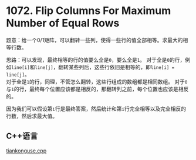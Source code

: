 # 1072. Flip Columns For Maximum Number of Equal Rows  

题意：给一个0/1矩阵，可以翻转一些列，使得一些行的值全部相等。求最大的相等行数。

思路：可以发现，最终相等的行的值要么全是`0`，要么全是`1`。
对于全是`0`的行，例如`line[i]`和`line[j]`，翻转某些列后，这些行依旧是相等的，即`line[i] = line[j]`。  
对于全是`1`的行，同理，不管怎么翻转，这些行组成的数组都是相同数组。
对于`0`与`1`的行，最终每个位置应该都是相反的，那翻转列之前，每个位置也应该是相反的。

因为我们可以假设第`i`行是最终答案，然后统计和第`i`行完全相等以及完全相反的行数，然后求最大值。


## C++语言  


[tiankonguse.cpp](./1072-tiankonguse.cpp)


